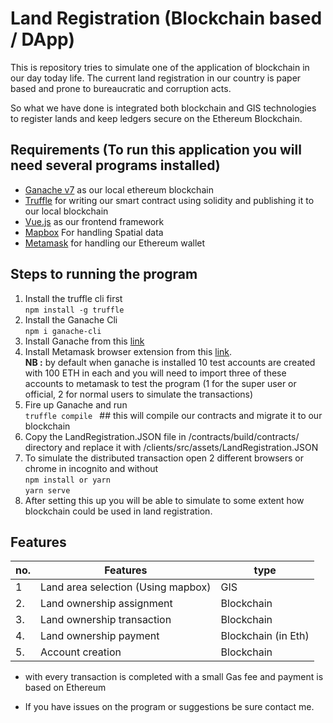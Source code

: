 # Land Registration (Blockchain based / DApp)

This is repository tries to simulate one of the application of blockchain in our day today life. The current land registration in our country is paper based and prone to bureaucratic and corruption acts. 

So what we have done is integrated both blockchain and GIS technologies to register lands and keep ledgers secure on the Ethereum Blockchain.

## Requirements (To run this application you will need several programs installed)

- [Ganache v7](https://trufflesuite.com/ganache/) as our local ethereum blockchain
- [Truffle](https://trufflesuite.com/docs/truffle/) for writing our smart contract using solidity and publishing it to our local blockchain
- [Vue.js](https://v2.vuejs.org/) as our frontend framework
- [Mapbox](https://www.mapbox.com/) For handling Spatial data
- [Metamask](https://www.mapbox.com/) for handling our Ethereum wallet


## Steps to running the program
1. Install the truffle cli first <br>
    `npm install -g truffle`
2. Install the Ganache Cli <br>
    `npm i ganache-cli`
3. Install Ganache from this [link](https://trufflesuite.com/ganache/)
4. Install Metamask browser extension from this [link](https://chrome.google.com/webstore/detail/metamask/nkbihfbeogaeaoehlefnkodbefgpgknn?hl=en). <br><b>NB :</b> by default when ganache is installed 10 test accounts are created with 100 ETH in each and you will need to import three of these accounts to metamask to test the program (1 for the super user or official, 2 for normal users to simulate the transactions) 
5. Fire up Ganache and run <br>
    `truffle compile ` ## this will compile our contracts and migrate it to our blockchain <br>
6. Copy the LandRegistration.JSON file in /contracts/build/contracts/ directory and replace it with /clients/src/assets/LandRegistration.JSON  <br>
7. To simulate the distributed transaction open 2 different browsers or chrome in incognito and without <br>
    `npm install or yarn` <br>
    `yarn serve` <br>
8. After setting this up you will be able to simulate to some extent how blockchain could be used in land registration.

## Features
|no.  |Features   | type  |
|---|---|---|
|1   | Land area selection (Using mapbox)   | GIS   |
| 2.  | Land ownership assignment   | Blockchain  |
|  3.  | Land ownership transaction  | Blockchain  |
|  4.  | Land ownership payment  | Blockchain (in Eth)  |
|  5.  | Account creation  | Blockchain |

* with every transaction is completed with a small Gas fee and payment is based on Ethereum


* If you have issues on the program or suggestions be sure contact me.    
